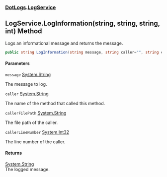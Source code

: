 ### [DotLogs](DotLogs.md 'DotLogs').[LogService](DotLogs.LogService.md 'DotLogs\.LogService')

## LogService\.LogInformation\(string, string, string, int\) Method

Logs an informational message and returns the message\.

```csharp
public string LogInformation(string message, string caller="", string callerFilePath="", int callerLineNumber=0);
```
#### Parameters

<a name='DotLogs.LogService.LogInformation(string,string,string,int).message'></a>

`message` [System\.String](https://learn.microsoft.com/en-us/dotnet/api/system.string 'System\.String')

The message to log\.

<a name='DotLogs.LogService.LogInformation(string,string,string,int).caller'></a>

`caller` [System\.String](https://learn.microsoft.com/en-us/dotnet/api/system.string 'System\.String')

The name of the method that called this method\.

<a name='DotLogs.LogService.LogInformation(string,string,string,int).callerFilePath'></a>

`callerFilePath` [System\.String](https://learn.microsoft.com/en-us/dotnet/api/system.string 'System\.String')

The file path of the caller\.

<a name='DotLogs.LogService.LogInformation(string,string,string,int).callerLineNumber'></a>

`callerLineNumber` [System\.Int32](https://learn.microsoft.com/en-us/dotnet/api/system.int32 'System\.Int32')

The line number of the caller\.

#### Returns
[System\.String](https://learn.microsoft.com/en-us/dotnet/api/system.string 'System\.String')  
The logged message\.